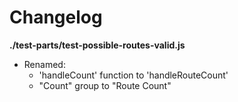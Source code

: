 # Changelog

**./test-parts/test-possible-routes-valid.js**
* Renamed:
	* 'handleCount' function to 'handleRouteCount'
	* "Count" group to "Route Count"